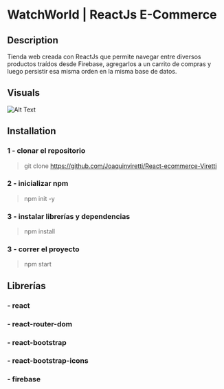 # WatchWorld | ReactJs E-Commerce

## Description
Tienda web creada con ReactJs que permite navegar entre diversos productos traídos desde Firebase, agregarlos a un carrito de compras y luego persistir esa misma orden en la misma base de datos.

## Visuals
![Alt Text](https://i.ibb.co/82gVWKG/gif-proyecto.gif)


## Installation
### 1 - clonar el repositorio
> git clone https://github.com/Joaquinviretti/React-ecommerce-Viretti

### 2 - inicializar npm
> npm init -y

### 3 - instalar librerías y dependencias
> npm install

### 3 - correr el proyecto
> npm start

## Librerías
### - react

### - react-router-dom

### - react-bootstrap

### - react-bootstrap-icons

### - firebase


